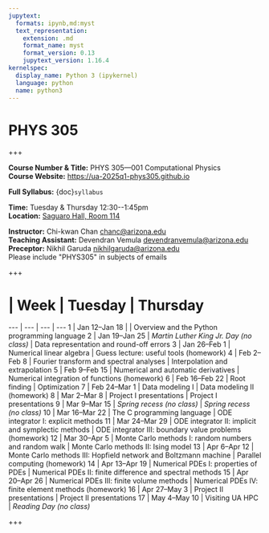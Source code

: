 ```yaml
---
jupytext:
  formats: ipynb,md:myst
  text_representation:
    extension: .md
    format_name: myst
    format_version: 0.13
    jupytext_version: 1.16.4
kernelspec:
  display_name: Python 3 (ipykernel)
  language: python
  name: python3
---
```


# PHYS 305

+++

**Course Number & Title:** PHYS 305—001 Computational Physics  
**Course Website:** https://ua-2025q1-phys305.github.io

**Full Syllabus:** {doc}`syllabus`

**Time:** Tuesday & Thursday 12:30--1:45pm  
**Location:** [Saguaro Hall, Room 114](https://map.arizona.edu/33/0114)

**Instructor:** Chi-kwan Chan <chanc@arizona.edu>  
**Teaching Assistant:** Devendran Vemula <devendranvemula@arizona.edu>  
**Preceptor:** Nikhil Garuda <nikhilgaruda@arizona.edu>  
Please include "PHYS305" in subjects of emails

+++

#  | Week | Tuesday | Thursday
--- | --- | --- | ---
1  | Jan 12–Jan 18 |                                                                 | Overview and the Python programming language
2  | Jan 19–Jan 25 | *Martin Luther King Jr. Day (no class)*                         | Data representation and round-off errors
3  | Jan 26–Feb  1 | Numerical linear algebra                                        | Guess lecture: useful tools (homework)
4  | Feb  2–Feb  8 | Fourier transform and spectral analyses                         | Interpolation and extrapolation
5  | Feb  9–Feb 15 | Numerical and automatic derivatives                             | Numerical integration of functions (homework)
6  | Feb 16–Feb 22 | Root finding                                                    | Optimization
7  | Feb 24–Mar  1 | Data modeling I                                                 | Data modeling II (homework)
8  | Mar  2–Mar  8 | Project I presentations                                         | Project I presentations
9  | Mar  9–Mar 15 | *Spring recess (no class)*                                      | *Spring recess (no class)*
10 | Mar 16–Mar 22 | The C programming language                                      | ODE integrator I: explicit methods
11 | Mar 24–Mar 29 | ODE integrator II: implicit and symplectic methods              | ODE integrator III: boundary value problems (homework)
12 | Mar 30–Apr  5 | Monte Carlo methods I: random numbers and random walk           | Monte Carlo methods II: Ising model
13 | Apr  6–Apr 12 | Monte Carlo methods III: Hopfield network and Boltzmann machine | Parallel computing (homework)
14 | Apr 13–Apr 19 | Numerical PDEs I: properties of PDEs                            | Numerical PDEs II: finite difference and spectral methods
15 | Apr 20–Apr 26 | Numerical PDEs III: finite volume methods                       | Numerical PDEs IV: finite element methods (homework)
16 | Apr 27–May  3 | Project II presentations                                        | Project II presentations
17 | May  4–May 10 | Visiting UA HPC                                                 | *Reading Day (no class)*

+++

```{tableofcontents}
```

